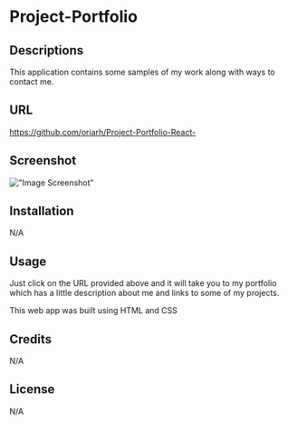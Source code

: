 # Project-Portfolio

## Descriptions 
This application contains some samples of my work along with ways to contact me. 

## URL
https://github.com/oriarh/Project-Portfolio-React-

## Screenshot
!["Image Screenshot"](./public/images/mainPageScreenshot)

## Installation
N/A

## Usage
Just click on the URL provided above and it will take you to my portfolio which has a little description about me and links to some of my projects.

This web app was built using HTML and CSS

## Credits
N/A

## License
N/A
